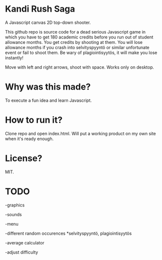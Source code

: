 # Kandi Rush Saga
A Javascript canvas 2D top-down shooter.

This github repo is source code for a dead serious Javascript game in which you have to get 180 academic credits before you run out of student allowance months. You get credits by shooting at them. You will lose allowance months if you crash into selvityspyyntö or similar unfortunate event or fail to shoot them. Be wary of plagiointisyytös, it will make you lose instantly!

Move with left and right arrows, shoot with space. Works only on desktop.

# Why was this made?
To execute a fun idea and learn Javascript.

# How to run it?
Clone repo and open index.html.
Will put a working product on my own site when it's ready enough.
# License?
MIT.

# TODO
-graphics

-sounds

-menu

-different random occurences
*selvityspyyntö, plagiointisyytös

-average calculator

-adjust difficulty
